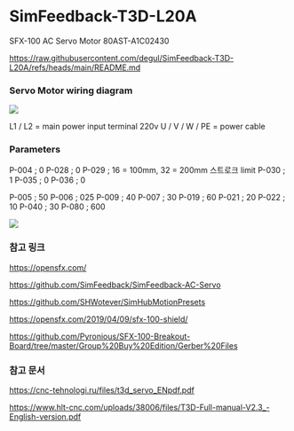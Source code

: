 # SimFeedback-T3D-L20A
SFX-100 AC Servo Motor 80AST-A1C02430

https://raw.githubusercontent.com/degul/SimFeedback-T3D-L20A/refs/heads/main/README.md


### Servo Motor wiring diagram

![](https://github.com/degul/SimFeedback-T3D-L20A/raw/main/images/servo_1.png)

L1 / L2 = main power input terminal 220v
U / V / W / PE = power cable



### Parameters

P-004 ; 0
P-028 ; 0
P-029 ; 16 = 100mm, 32 = 200mm 스트로크 limit
P-030 ; 1
P-035 ; 0
P-036 ; 0

P-005 ; 50
P-006 ; 025
P-009 ; 40
P-007 ; 30
P-019 ; 60
P-021 ; 20
P-022 ; 10
P-040 ; 30
P-080 ; 600

![](https://github.com/degul/SimFeedback-T3D-L20A/raw/main/images/parameter_1.png)




### 참고 링크

https://opensfx.com/

https://github.com/SimFeedback/SimFeedback-AC-Servo

https://github.com/SHWotever/SimHubMotionPresets

https://opensfx.com/2019/04/09/sfx-100-shield/

https://github.com/Pyronious/SFX-100-Breakout-Board/tree/master/Group%20Buy%20Edition/Gerber%20Files




### 참고 문서

https://cnc-tehnologi.ru/files/t3d_servo_ENpdf.pdf

https://www.hlt-cnc.com/uploads/38006/files/T3D-Full-manual-V2.3_-English-version.pdf



